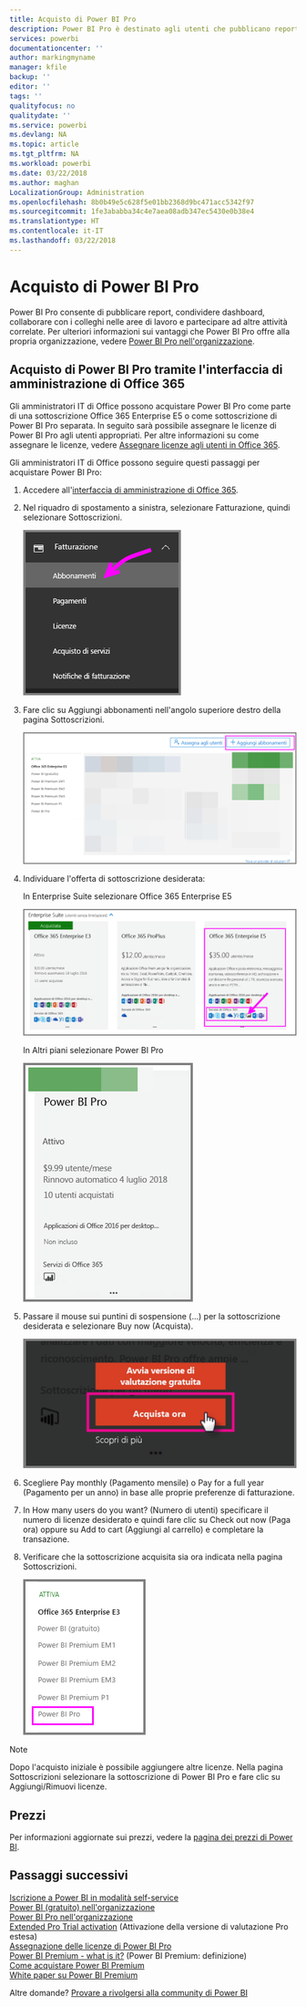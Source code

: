 ```yaml
---
title: Acquisto di Power BI Pro
description: Power BI Pro è destinato agli utenti che pubblicano report, condividono dashboard, collaborano con i colleghi nelle aree di lavoro e partecipano ad altre attività correlate.
services: powerbi
documentationcenter: ''
author: markingmyname
manager: kfile
backup: ''
editor: ''
tags: ''
qualityfocus: no
qualitydate: ''
ms.service: powerbi
ms.devlang: NA
ms.topic: article
ms.tgt_pltfrm: NA
ms.workload: powerbi
ms.date: 03/22/2018
ms.author: maghan
LocalizationGroup: Administration
ms.openlocfilehash: 8b0b49e5c628f5e01bb2368d9bc471acc5342f97
ms.sourcegitcommit: 1fe3ababba34c4e7aea08adb347ec5430e0b38e4
ms.translationtype: HT
ms.contentlocale: it-IT
ms.lasthandoff: 03/22/2018
---
```

# <a name="purchasing-power-bi-pro"></a>Acquisto di Power BI Pro

Power BI Pro consente di pubblicare report, condividere dashboard, collaborare con i colleghi nelle aree di lavoro e partecipare ad altre attività correlate. Per ulteriori informazioni sui vantaggi che Power BI Pro offre alla propria organizzazione, vedere [Power BI Pro nell'organizzazione](service-admin-power-bi-pro-in-your-organization.md).

## <a name="purchasing-power-bi-pro-through-office-365-admin-center"></a>Acquisto di Power BI Pro tramite l'interfaccia di amministrazione di Office 365

Gli amministratori IT di Office possono acquistare Power BI Pro come parte di una sottoscrizione Office 365 Enterprise E5 o come sottoscrizione di Power BI Pro separata. In seguito sarà possibile assegnare le licenze di Power BI Pro agli utenti appropriati. Per altre informazioni su come assegnare le licenze, vedere [Assegnare licenze agli utenti in Office 365](https://support.office.com/en-us/article/assign-licenses-to-users-in-office-365-for-business-997596b5-4173-4627-b915-36abac6786dc?ui=en-US&rs=en-US&ad=US).

Gli amministratori IT di Office possono seguire questi passaggi per acquistare Power BI Pro:

1. Accedere all'[interfaccia di amministrazione di Office 365](https://portal.office.com/adminportal/home#/homepage).
2. Nel riquadro di spostamento a sinistra, selezionare Fatturazione, quindi selezionare Sottoscrizioni.

    ![riquadro di spostamento](media/service-admin-purchasing-power-bi-pro/service-purchasing-power-bi-pro/service-purchasing-power-bi-pro-01.png)

3. Fare clic su Aggiungi abbonamenti nell'angolo superiore destro della pagina Sottoscrizioni.

    ![sottoscrizione](media/service-admin-purchasing-power-bi-pro/service-purchasing-power-bi-pro/service-purchasing-power-bi-pro-02.png)

4. Individuare l'offerta di sottoscrizione desiderata:

    In Enterprise Suite selezionare Office 365 Enterprise E5

    ![sottoscrizione a Office E5](media/service-admin-purchasing-power-bi-pro/service-purchasing-power-bi-pro/service-purchasing-power-bi-pro-03.png)

    In Altri piani selezionare Power BI Pro

    ![sottoscrizione a PBI](media/service-admin-purchasing-power-bi-pro/service-purchasing-power-bi-pro/service-purchasing-power-bi-pro-04.png)

5. Passare il mouse sui puntini di sospensione (...) per la sottoscrizione desiderata e selezionare Buy now (Acquista).

    ![Buy Now (Acquista)](media/service-admin-purchasing-power-bi-pro/service-purchasing-power-bi-pro/service-purchasing-power-bi-pro-05.png)

6. Scegliere Pay monthly (Pagamento mensile) o Pay for a full year (Pagamento per un anno) in base alle proprie preferenze di fatturazione.
7. In How many users do you want? (Numero di utenti) specificare il numero di licenze desiderato e quindi fare clic su Check out now (Paga ora) oppure su Add to cart (Aggiungi al carrello) e completare la transazione.
8. Verificare che la sottoscrizione acquisita sia ora indicata nella pagina Sottoscrizioni.

   ![Sottoscrizione acquisita](media/service-admin-purchasing-power-bi-pro/service-purchasing-power-bi-pro/service-purchasing-power-bi-pro-06.png)

> [!NOTE]
> Dopo l'acquisto iniziale è possibile aggiungere altre licenze. Nella pagina Sottoscrizioni selezionare la sottoscrizione di Power BI Pro e fare clic su Aggiungi/Rimuovi licenze.
>

## <a name="pricing"></a>Prezzi

Per informazioni aggiornate sui prezzi, vedere la [pagina dei prezzi di Power BI](https://powerbi.microsoft.com/en-us/pricing/).

## <a name="next-steps"></a>Passaggi successivi
[Iscrizione a Power BI in modalità self-service](service-admin-signing-up-for-power-bi-with-a-new-office-365-trial.md)
<br/>
[Power BI (gratuito) nell'organizzazione](service-admin-service-free-in-your-organization.md)
<br/>
[Power BI Pro nell'organizzazione](service-admin-power-bi-pro-in-your-organization.md)
<br/>
[Extended Pro Trial activation](service-extended-pro-trial.md) (Attivazione della versione di valutazione Pro estesa)
<br/>
[Assegnazione delle licenze di Power BI Pro](service-admin-assigning-power-bi-pro-licenses.md)
<br/>
[Power BI Premium - what is it?](service-admin-premium-manage.md) (Power BI Premium: definizione)
<br/>
[Come acquistare Power BI Premium](service-admin-premium-purchase.md)
<br/>
[White paper su Power BI Premium](https://aka.ms/pbipremiumwhitepaper)

Altre domande? [Provare a rivolgersi alla community di Power BI](https://community.powerbi.com/)